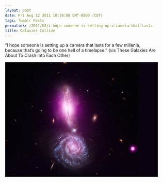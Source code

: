 ```yaml
---
layout: post
date: Fri Aug 12 2011 18:36:00 GMT-0500 (CDT)
tags: Tumblr Posts
permalink: /2011/08/i-hope-someone-is-setting-up-a-camera-that-lasts
title: Galaxies Collide
---
```


&ldquo;I hope someone is setting up a camera that lasts for a few millenia, because that&rsquo;s going to be one hell of a timelapse.&rdquo; (via These Galaxies Are About To Crash Into Each Other)

![](/public/assets/tumblr/tumblr_lpu9kems0r1qa4klho1_r1_1280.jpg)
